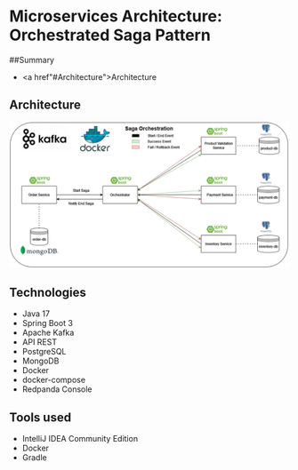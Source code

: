 # Microservices Architecture: Orchestrated Saga Pattern
##Summary
- <a href"#Architecture">Architecture
## Architecture
<img src="content/Architecture.png">

## Technologies
* Java 17
* Spring Boot 3
* Apache Kafka
* API REST
* PostgreSQL
* MongoDB
* Docker
* docker-compose
* Redpanda Console

## Tools used
* IntelliJ IDEA Community Edition
* Docker
* Gradle
